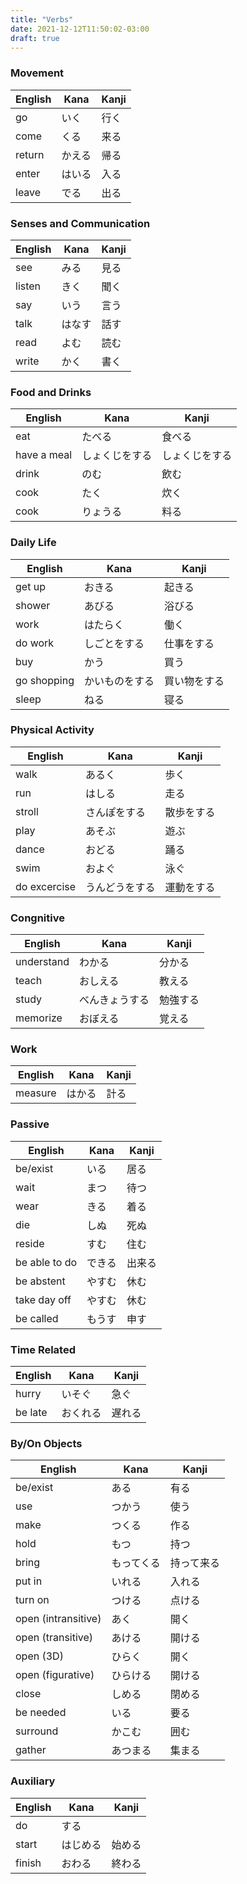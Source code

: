 ```yaml
---
title: "Verbs"
date: 2021-12-12T11:50:02-03:00
draft: true
---
```

### Movement
| English | Kana   | Kanji |
|---------|--------|-------|
| go      | いく   | 行く  |
| come    | くる   | 来る  |
| return  | かえる | 帰る  |
| enter   | はいる | 入る  |
| leave   | でる   | 出る  |

### Senses and Communication
| English | Kana   | Kanji |
|---------|--------|-------|
| see     | みる   | 見る  |
| listen  | きく   | 聞く  |
| say     | いう   | 言う  |
| talk    | はなす | 話す  |
| read    | よむ   | 読む  |
| write   | かく   | 書く  |

### Food and Drinks
| English     | Kana           | Kanji          |
|-------------|----------------|----------------|
| eat         | たべる         | 食べる         |
| have a meal | しょくじをする | しょくじをする |
| drink       | のむ           | 飲む           |
| cook        | たく           | 炊く           |
| cook        | りょうる       | 料る           |

### Daily Life
| English     | Kana           | Kanji        |
|-------------|----------------|--------------|
| get up      | おきる         | 起きる       |
| shower      | あびる         | 浴びる       |
| work        | はたらく       | 働く         |
| do work     | しごとをする   | 仕事をする   |
| buy         | かう           | 買う         |
| go shopping | かいものをする | 買い物をする |
| sleep       | ねる           | 寝る         |

### Physical Activity
| English      | Kana           | Kanji      |
|--------------|----------------|------------|
| walk         | あるく         | 歩く       |
| run          | はしる         | 走る       |
| stroll       | さんぽをする   | 散歩をする |
| play         | あそぶ         | 遊ぶ       |
| dance        | おどる         | 踊る       |
| swim         | およぐ         | 泳ぐ       |
| do excercise | うんどうをする | 運動をする |

### Congnitive
| English    | Kana           | Kanji    |
|------------|----------------|----------|
| understand | わかる         | 分かる   |
| teach      | おしえる       | 教える   |
| study      | べんきょうする | 勉強する |
| memorize   | おぼえる       | 覚える   |

### Work
| English | Kana   | Kanji |
|---------|--------|-------|
| measure | はかる | 計る  |

### Passive
| English       | Kana   | Kanji  |
|---------------|--------|--------|
| be/exist      | いる   | 居る   |
| wait          | まつ   | 待つ   |
| wear          | きる   | 着る   |
| die           | しぬ   | 死ぬ   |
| reside        | すむ   | 住む   |
| be able to do | できる | 出来る |
| be abstent    | やすむ | 休む   |
| take day off  | やすむ | 休む   |
| be called     | もうす | 申す   |

### Time Related
| English | Kana     | Kanji  |
|---------|----------|--------|
| hurry   | いそぐ   | 急ぐ   |
| be late | おくれる | 遅れる |

### By/On Objects
| English             | Kana       | Kanji      |
|---------------------|------------|------------|
| be/exist            | ある       | 有る       |
| use                 | つかう     | 使う       |
| make                | つくる     | 作る       |
| hold                | もつ       | 持つ       |
| bring               | もってくる | 持って来る |
| put in              | いれる     | 入れる     |
| turn on             | つける     | 点ける     |
| open (intransitive) | あく       | 開く       |
| open (transitive)   | あける     | 開ける     |
| open (3D)           | ひらく     | 開く       |
| open (figurative)   | ひらける   | 開ける     |
| close               | しめる     | 閉める     |
| be needed           | いる       | 要る       |
| surround            | かこむ     | 囲む       |
| gather              | あつまる   | 集まる     |

### Auxiliary
| English | Kana     | Kanji  |
|---------|----------|--------|
| do      | する     |        |
| start   | はじめる | 始める |
| finish  | おわる   | 終わる |
